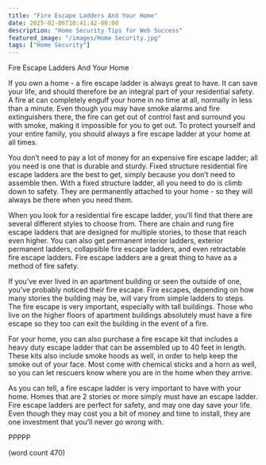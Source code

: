 ```yaml
---
title: "Fire Escape Ladders And Your Home"
date: 2025-02-06T10:41:42-08:00
description: "Home Security Tips for Web Success"
featured_image: "/images/Home Security.jpg"
tags: ["Home Security"]
---
```


Fire Escape Ladders And Your Home

If you own a home - a fire escape ladder is always great to have.  It can save your life, and should therefore be an integral part of your residential safety.  A fire at can completely engulf your home in no time at all, normally in less than a minute.  Even though you may have smoke alarms and fire extinguishers there, the fire can get out of control fast and surround you with smoke, making it impossible for you to get out.  To protect yourself and your entire family, you should always a fire escape ladder at your home at all times.

You don’t need to pay a lot of money for an expensive fire escape ladder; all you need is one that is durable and sturdy.  Fixed structure residential fire escape ladders are the best to get, simply because you don’t need to assemble then.  With a fixed structure ladder, all you need to do is climb down to safety.  They are permanently attached to your home - so they will always be there when you need them.

When you look for a residential fire escape ladder, you’ll find that there are several different styles to choose from.  There are chain and rung fire escape ladders that are designed for multiple stories, to those that reach even higher.  You can also get permanent interior ladders, exterior permanent ladders, collapsible fire escape ladders, and even retractable fire escape ladders.  Fire escape ladders are a great thing to have as a method of fire safety.

If you’ve ever lived in an apartment building or seen the outside of one, you’ve probably noticed their fire escape.  Fire escapes, depending on how many stories the building may be, will vary from simple ladders to steps.  The fire escape is very important, especially with tall buildings.  Those who live on the higher floors of apartment buildings absolutely must have a fire escape so they too can exit the building in the event of a fire.

For your home, you can also purchase a fire escape kit that includes a heavy duty escape ladder that can be assembled up to 40 feet in length.  These kits also include smoke hoods as well, in order to help keep the smoke out of your face.  Most come with chemical sticks and a horn as well, so you can let rescuers know where you are in the home when they arrive.

As you can tell, a fire escape ladder is very important to have with your home.  Homes that are 2 stories or more simply must have an escape ladder.  Fire escape ladders are perfect for safety, and may one day save your life.  Even though they may cost you a bit of money and time to install, they are one investment that you’ll never go wrong with.

PPPPP

(word count 470)
